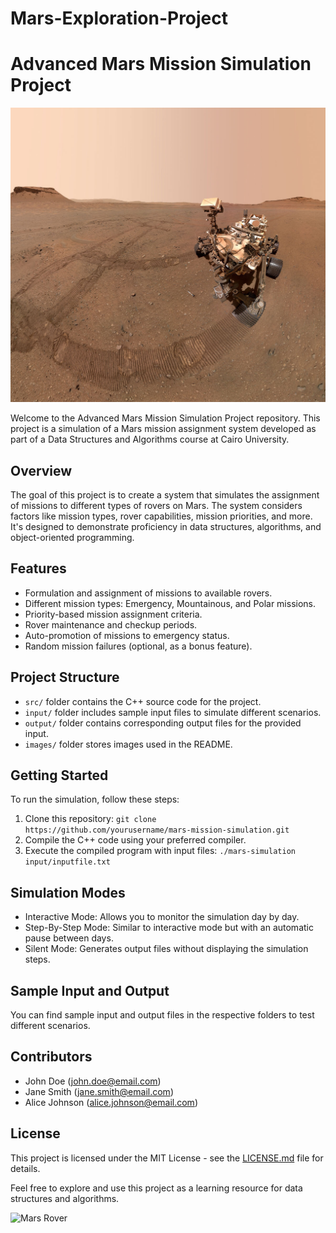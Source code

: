 # Mars-Exploration-Project
 
# Advanced Mars Mission Simulation Project

![Mars](MARS.jpg)

Welcome to the Advanced Mars Mission Simulation Project repository. This project is a simulation of a Mars mission assignment system developed as part of a Data Structures and Algorithms course at Cairo University.

## Overview

The goal of this project is to create a system that simulates the assignment of missions to different types of rovers on Mars. The system considers factors like mission types, rover capabilities, mission priorities, and more. It's designed to demonstrate proficiency in data structures, algorithms, and object-oriented programming.

## Features

- Formulation and assignment of missions to available rovers.
- Different mission types: Emergency, Mountainous, and Polar missions.
- Priority-based mission assignment criteria.
- Rover maintenance and checkup periods.
- Auto-promotion of missions to emergency status.
- Random mission failures (optional, as a bonus feature).

## Project Structure

- `src/` folder contains the C++ source code for the project.
- `input/` folder includes sample input files to simulate different scenarios.
- `output/` folder contains corresponding output files for the provided input.
- `images/` folder stores images used in the README.

## Getting Started

To run the simulation, follow these steps:

1. Clone this repository: `git clone https://github.com/yourusername/mars-mission-simulation.git`
2. Compile the C++ code using your preferred compiler.
3. Execute the compiled program with input files: `./mars-simulation input/inputfile.txt`

## Simulation Modes

- Interactive Mode: Allows you to monitor the simulation day by day.
- Step-By-Step Mode: Similar to interactive mode but with an automatic pause between days.
- Silent Mode: Generates output files without displaying the simulation steps.

## Sample Input and Output

You can find sample input and output files in the respective folders to test different scenarios.

## Contributors

- John Doe (john.doe@email.com)
- Jane Smith (jane.smith@email.com)
- Alice Johnson (alice.johnson@email.com)

## License

This project is licensed under the MIT License - see the [LICENSE.md](LICENSE.md) file for details.

Feel free to explore and use this project as a learning resource for data structures and algorithms.

![Mars Rover](mars_rover_image.jpg)
